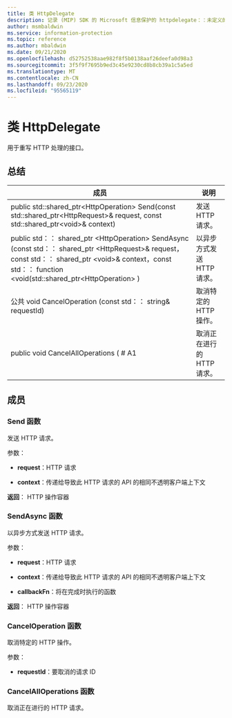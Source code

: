 ```yaml
---
title: 类 HttpDelegate
description: 记录 (MIP) SDK 的 Microsoft 信息保护的 httpdelegate：：未定义的类。
author: msmbaldwin
ms.service: information-protection
ms.topic: reference
ms.author: mbaldwin
ms.date: 09/21/2020
ms.openlocfilehash: d52752538aae982f8f5b0138aaf26deefa0d98a3
ms.sourcegitcommit: 3f5f9f7695b9ed3c45e9230cd8b8cb39a1c5a5ed
ms.translationtype: MT
ms.contentlocale: zh-CN
ms.lasthandoff: 09/23/2020
ms.locfileid: "95565119"
---
```

# <a name="class-httpdelegate"></a>类 HttpDelegate 
用于重写 HTTP 处理的接口。
  
## <a name="summary"></a>总结
 成员                        | 说明                                
--------------------------------|---------------------------------------------
public std::shared_ptr\<HttpOperation\> Send(const std::shared_ptr\<HttpRequest\>& request, const std::shared_ptr\<void\>& context)  |  发送 HTTP 请求。
public std：： shared_ptr \<HttpOperation\> SendAsync (const std：： shared_ptr \<HttpRequest\>& request，const std：： shared_ptr \<void\>& context，const std：： function \<void(std::shared_ptr\<HttpOperation\> )   |  以异步方式发送 HTTP 请求。
公共 void CancelOperation (const std：： string& requestId)   |  取消特定的 HTTP 操作。
public void CancelAllOperations ( # A1  |  取消正在进行的 HTTP 请求。
  
## <a name="members"></a>成员
  
### <a name="send-function"></a>Send 函数
发送 HTTP 请求。

参数：  
* **request**：HTTP 请求 


* **context**：传递给导致此 HTTP 请求的 API 的相同不透明客户端上下文



  
**返回**： HTTP 操作容器
  
### <a name="sendasync-function"></a>SendAsync 函数
以异步方式发送 HTTP 请求。

参数：  
* **request**：HTTP 请求 


* **context**：传递给导致此 HTTP 请求的 API 的相同不透明客户端上下文 


* **callbackFn**：将在完成时执行的函数



  
**返回**： HTTP 操作容器
  
### <a name="canceloperation-function"></a>CancelOperation 函数
取消特定的 HTTP 操作。

参数：  
* **requestId**：要取消的请求 ID


  
### <a name="cancelalloperations-function"></a>CancelAllOperations 函数
取消正在进行的 HTTP 请求。